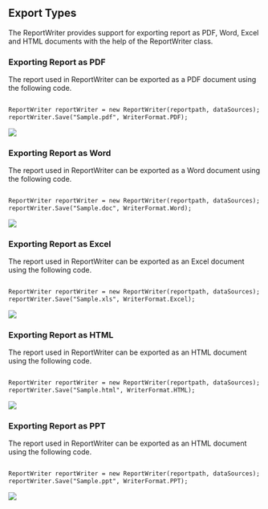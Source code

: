 ## Export Types

The ReportWriter provides support for exporting report as PDF, Word, Excel and HTML documents with the help of the ReportWriter class.

### Exporting Report as PDF

The report used in ReportWriter can be exported as a PDF document using the following code.

~~~html

ReportWriter reportWriter = new ReportWriter(reportpath, dataSources);
reportWriter.Save("Sample.pdf", WriterFormat.PDF);

~~~

![](MVC_Images/RDLExportPdf.png) 

### Exporting Report as Word

The report used in ReportWriter can be exported as a Word document using the following code.

~~~html

ReportWriter reportWriter = new ReportWriter(reportpath, dataSources);
reportWriter.Save("Sample.doc", WriterFormat.Word);

~~~

![](MVC_Images/RDLExportWord.png) 

### Exporting Report as Excel

The report used in ReportWriter can be exported as an Excel document using the following code.

~~~html

ReportWriter reportWriter = new ReportWriter(reportpath, dataSources);
reportWriter.Save("Sample.xls", WriterFormat.Excel);

~~~

![](MVC_Images/RDLExportExcel.png) 

### Exporting Report as HTML

The report used in ReportWriter can be exported as an HTML document using the following code.

~~~html

ReportWriter reportWriter = new ReportWriter(reportpath, dataSources);
reportWriter.Save("Sample.html", WriterFormat.HTML);

~~~

![](MVC_Images/RDLExportHtml.png) 

### Exporting Report as PPT

The report used in ReportWriter can be exported as an HTML document using the following code.

~~~html

ReportWriter reportWriter = new ReportWriter(reportpath, dataSources);
reportWriter.Save("Sample.ppt", WriterFormat.PPT);

~~~

![](MVC_Images/RDLExportPPT.png) 